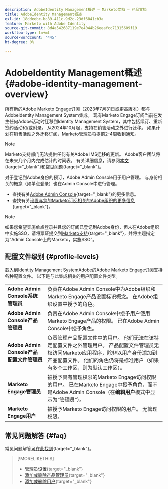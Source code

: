 ```yaml
---
description: AdobeIdentity Management概述 — Marketo文档 — 产品文档
title: AdobeIdentity Management概述
exl-id: 18ddeebc-bc89-411c-9d2c-23df6841cb3a
feature: Marketo with Adobe Identity
source-git-commit: 8d4a542687119e7e4044b26eeafcc71315609f19
workflow-type: tm+mt
source-wordcount: '445'
ht-degree: 0%

---
```


# AdobeIdentity Management概述 {#adobe-identity-management-overview}

所有新的Adobe Marketo Engage订阅（2023年7月31日或更高版本）都与AdobeIdentity Management System集成。 现有Marketo Engage订阅当前在发生任何Adobe活动时迁移到Identity Management System，其中包括续订、重新签约活动和/或附录。 从2024年10月起，支持在销售活动之外进行迁移。 如果计划在销售活动之外迁移订阅，Marketo管理员将提前2-4周收到通知。

>[!NOTE]
>
>Marketo支持部门无法提供任何有关Adobe IMS迁移的更新。 Adobe客户团队将在未来几个月内完成估计的时间表。 有关详细信息，请参阅[本文](/help/marketo/product-docs/administration/marketo-with-adobe-identity/subscription-and-user-migration/understanding-marketo-subscription-and-user-migration-to-the-adobe-admin-console.md){target="_blank"}和[常见问题](/help/marketo/product-docs/administration/marketo-with-adobe-identity/faq.md){target="_blank"}。

对于登记到Adobe身份的预订，Adobe Admin Console用于用户管理。 与身份相关的概念（如单点登录）也在Admin Console中进行管理。

* 查找有关[Adobe Admin Console](https://helpx.adobe.com/cn/enterprise/using/admin-console.html){target="_blank"}的更多信息。
* 查找有关[设置与您的Marketo订阅相关的Adobe组织的更多信息](https://helpx.adobe.com/cn/enterprise/using/set-up-identity.html){target="_blank"}。

>[!NOTE]
>
>如果您希望实施单点登录并且您的订阅已登记到Adobe身份，但未在Adobe组织中实施SSO，请将票证提交到[Marketo支持](https://nation.marketo.com/){target="_blank"}，并将主题指定为“Admin Console上的Marketo，实施SSO”。

## 配置文件级别 {#profile-levels}

载入到Identity Management SystemAdobe的Adobe Marketo Engage订阅支持各种配置文件。 以下是与此集成相关的用户配置文件类型。

<table>
 <tr>
  <td><strong>Adobe Admin Console系统管理员</strong></td>
  <td>负责在Adobe Admin Console中为Adobe组织和Marketo Engage产品设置标识概念。 在Adobe组织设置中授予的角色。</td>
 </tr>
 <tr>
  <td><strong>Adobe Admin Console产品管理员</strong></td>
  <td>负责在Adobe Admin Console中授予用户使用Marketo Engage产品的权限。 已在Adobe Admin Console中授予角色。</td>
 </tr>
 <tr>
  <td><strong>Adobe Admin Console产品配置文件管理员</strong></td>
  <td>负责管理产品配置文件中的用户。 他们无法在该特定配置文件之外管理用户。 产品配置文件管理员无权访问Marketo应用程序，除非以用户身份添加到产品配置文件。 他们的角色仍将是标准用户（如果有多个工作区，则为默认工作区）。
</td>
 </tr>
 <tr>
  <td><strong>Marketo Engage管理员</strong></td>
  <td>被授予具有管理权限的Marketo Engage访问权限的用户。 已在Marketo Engage中授予角色，而不是Adobe Admin Console（在<b>编辑用户</b>模式中显示为“管理员”）。</td>
 </tr>
 <tr>
  <td><strong>Marketo Engage用户</strong></td>
  <td>被授予Marketo Engage访问权限的用户。 无管理权限。</td>
 </tr>
</table>

## 常见问题解答 {#faq}

常见问题解答[可在此找到](/help/marketo/product-docs/administration/marketo-with-adobe-identity/faq.md){target="_blank"}。

>[!MORELIKETHIS]
>
>* [管理员设置](/help/marketo/product-docs/administration/marketo-with-adobe-identity/admin-setup.md){target="_blank"}
>* [添加或删除产品管理员](/help/marketo/product-docs/administration/marketo-with-adobe-identity/add-or-remove-a-product-admin.md){target="_blank"}
>* [添加或删除用户](/help/marketo/product-docs/administration/marketo-with-adobe-identity/add-or-remove-a-user.md){target="_blank"}
